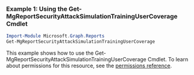 ### Example 1: Using the Get-MgReportSecurityAttackSimulationTrainingUserCoverage Cmdlet
```powershell
Import-Module Microsoft.Graph.Reports
Get-MgReportSecurityAttackSimulationTrainingUserCoverage
```
This example shows how to use the Get-MgReportSecurityAttackSimulationTrainingUserCoverage Cmdlet.
To learn about permissions for this resource, see the [permissions reference](/graph/permissions-reference).
